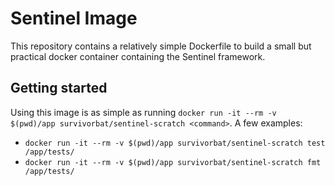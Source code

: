 # Sentinel Image

This repository contains a relatively simple Dockerfile to build a small but practical docker container containing the Sentinel
framework.

## Getting started

Using this image is as simple as running `docker run -it --rm -v $(pwd)/app survivorbat/sentinel-scratch <command>`. A few
examples:
- `docker run -it --rm -v $(pwd)/app survivorbat/sentinel-scratch test /app/tests/`
- `docker run -it --rm -v $(pwd)/app survivorbat/sentinel-scratch fmt /app/tests/`
